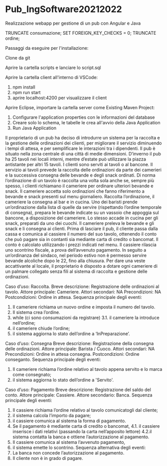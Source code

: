 # Pub_IngSoftware20212022
Realizzazione webapp per gestione di un pub con Angular e Java

TRUNCATE consumazione;
SET FOREIGN_KEY_CHECKS = 0;
TRUNCATE ordine;

Passaggi da eseguire per l'installazione:

Clone da git

Aprire la cartella scripts e lanciare lo script.sql

Aprire la cartella client all'interno di VSCode:

1) npm install
2) npm run start
3) aprire localhost:4200 per visualizzare il client

Aprire Eclipse, importare la cartella server come Existing Maven Project:

1) Configurare l'application properties con le informazioni del database
2) Creare solo lo schema, le tabelle le crea all'avvio della Java Application
3) Run Java Application

Il proprietario di un pub ha deciso di introdurre un sistema per la raccolta e la gestione delle
ordinazioni dei clienti, per migliorare il servizio diminuendo i tempi di attesa, e per semplificare
le interazioni tra i dipendenti.
Il pub è situato nella zona centrale di una città di medie dimensioni. D’inverno il pub ha 25
tavoli nei locali interni, mentre d’estate può utilizzare la piazza antistante per altri 15 tavoli. I
clienti sono serviti ai tavoli o al bancone. Il servizio ai tavoli prevede la raccolta delle
ordinazioni da parte dei camerieri e la successiva consegna delle bevande e degli snack ordinati.
Di norma l’ordinazione di un tavolo è raccolta una volta sola anche se, sempre più spesso, i
clienti richiamano il cameriere per ordinare ulteriori bevande e snack. Il cameriere accetta solo
ordinazioni che fanno riferimento a bevande e snack presenti sul menu giornaliero.
Raccolta l’ordinazione, il cameriere la consegna al bar e in cucina. Uno dei baristi prende
un’ordinazione dalla lista di quelle da servire (rispettando l’ordine temporale di consegna),
prepara le bevande indicate su un vassoio che appoggia sul bancone, a disposizione del
cameriere. Lo stesso accade in cucina per gli snack, preparati da uno dei cuochi. Il cameriere
preleva le bevande e gli snack e li consegna ai clienti.
Prima di lasciare il pub, il cliente passa dalla cassa e comunica al cassiere il numero del suo
tavolo, ottenendo il conto che può pagare sia in contanti sia mediante carta di credito o
bancomat. Il conto è calcolato utilizzando i prezzi indicati nel menu. Il cassiere rilascia uno
scontrino fiscale, a prova dell’avvenuto pagamento. In seguito a un’ordinanza del sindaco, nel
periodo estivo non è permesso servire bevande alcoliche dopo le 22, fino alla chiusura.
Per dare una veste accattivante al locale, il proprietario è disposto a dotare ogni cameriere di un
palmare collegato senza fili al sistema di raccolta e gestione delle ordinazioni.

Caso d’uso: Raccolta.
Breve descrizione: Registrazione delle ordinazioni al tavolo.
Attore principale: Cameriere.
Attori secondari: NA
Precondizioni: NA
Postcondizioni: Ordine in attesa.
Sequenza principale degli eventi:
1. Il cameriere richiama un nuovo ordine e imposta il numero del tavolo.
2. Il sistema crea l’ordine.
3. while (ci sono consumazioni da registrare)
3.1. il cameriere la introduce nell’ordine;
4. il cameriere chiude l’ordine;
5. il sistema aggiorna lo stato dell’ordine a ‘InPreparazione’.

Caso d’uso: Consegna
Breve descrizione: Registrazione della consegna delle ordinazioni.
Attore principale: Barista / Cuoco.
Attori secondari: NA
Precondizioni: Ordine in attesa consegna.
Postcondizioni: Ordine conseganto.
Sequenza principale degli eventi:
1. Il cameriere richiama l’ordine relativo al tavolo appena servito e lo marca come consegnato;
2. il sistema aggiorna lo stato dell’ordine a 'Servito'.

Caso d’uso: Pagamento
Breve descrizione: Registrazione del saldo del conto.
Attore principale: Cassiere.
Attore secondario: Banca.
Sequenza principale degli eventi:
1. Il cassiere richiama l’ordine relativo al tavolo comunicatogli dal cliente;
2. il sistema calcola l’importo da pagare;
3. il cassiere comunica al sistema la forma di pagamento.
4. Se il pagamento è mediante carta di credito o bancomat,
4.1. il cassiere inserisce i dati relativi (passando la carta nell’apposito lettore)
4.2.il sistema contatta la banca e ottiene l’autorizzazione al pagamento.
5. Il cassiere comunica al sistema l’avvenuto pagamento,
6. il sistema emette lo scontrino.
Sequenza alternativa degli eventi:
1. La banca non concede l’autorizzazione al pagamento.
2. Il cliente non è in grado di pagare.

